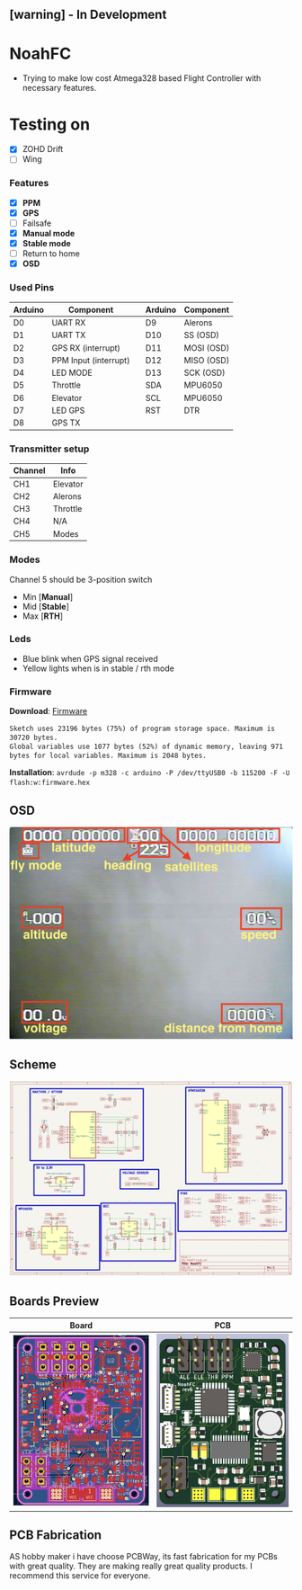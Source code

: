 ## [warning] - In Development

# NoahFC
- Trying to make low cost Atmega328 based Flight Controller with necessary features.

# Testing on
- [X] ZOHD Drift
- [ ] Wing

### Features
- [X] **PPM**
- [X] **GPS**
- [ ] Failsafe
- [X] **Manual mode**
- [X] **Stable mode**
- [ ] Return to home
- [X] **OSD**

### Used Pins
Arduino | Component| | Arduino | Component
---------|---------|---------|---------|---------
D0| UART RX||D9| Alerons
D1| UART TX||D10| SS (OSD)
D2| GPS RX (interrupt)||D11| MOSI (OSD)
D3| PPM Input (interrupt)||D12| MISO (OSD)
D4| LED MODE||D13| SCK (OSD)
D5| Throttle||SDA| MPU6050
D6| Elevator||SCL| MPU6050
D7| LED GPS||RST| DTR
D8| GPS TX||

### Transmitter setup
Channel | Info
-----|-----
CH1 | Elevator
CH2 | Alerons
CH3 | Throttle
CH4 | N/A
CH5 | Modes

### Modes
Channel 5 should be 3-position switch
- Min [**Manual**]
- Mid [**Stable**]
- Max [**RTH**]

### Leds
- Blue blink when GPS signal received
- Yellow lights when is in stable / rth mode

### Firmware
**Download**: [Firmware](firmware.hex)
```
Sketch uses 23196 bytes (75%) of program storage space. Maximum is 30720 bytes.
Global variables use 1077 bytes (52%) of dynamic memory, leaving 971 bytes for local variables. Maximum is 2048 bytes.
```
**Installation**:
`avrdude -p m328 -c arduino -P /dev/ttyUSB0 -b 115200 -F -U flash:w:firmware.hex`

## OSD
![OSD](images/osd.jpg)

## Scheme
![Scheme](images/scheme.png)

## Boards Preview
Board|PCB
---------|---------
<img src="images/board.png" alt="Board" width="500"/>|<img src="images/pcb.png" alt="View 1" width="500"/>

## PCB Fabrication
AS hobby maker i have choose PCBWay, its fast fabrication for my PCBs with great quality. They are making really great quality products. I recommend this service for everyone.
